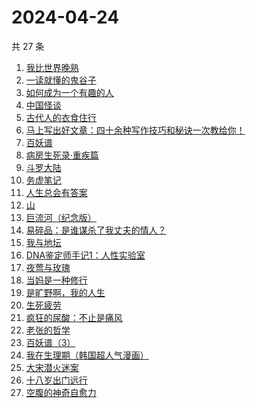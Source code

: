 # 2024-04-24

共 27 条

<!-- BEGIN WEREAD -->
<!-- 最后更新时间 2024-04-24 07:01:10 +0800 -->
1. [我比世界晚熟](https://weread.qq.com/web/bookDetail/cd6323b0813ab8bfeg019ebe)
1. [一读就懂的鬼谷子](https://weread.qq.com/web/bookDetail/22c32540813ab8bf2g012457)
1. [如何成为一个有趣的人](https://weread.qq.com/web/bookDetail/d9f327b05ddc12d9f708421)
1. [中国怪谈](https://weread.qq.com/web/bookDetail/8c132e40813ab89c4g011749)
1. [古代人的衣食住行](https://weread.qq.com/web/bookDetail/6ba32080813ab8b82g014a38)
1. [马上写出好文章：四十余种写作技巧和秘诀一次教给你！](https://weread.qq.com/web/bookDetail/35e32b505df63035e867909)
1. [百妖谱](https://weread.qq.com/web/bookDetail/0803206071e91694080b9d4)
1. [病房生死录·重疾篇](https://weread.qq.com/web/bookDetail/d5c32f70813ab8b7bg011117)
1. [斗罗大陆](https://weread.qq.com/web/bookDetail/3f832f105724353f8a62cda)
1. [务虚笔记](https://weread.qq.com/web/bookDetail/39632dd071639693396a1e9)
1. [人生总会有答案](https://weread.qq.com/web/bookDetail/e1c32810813ab89bcg0125fc)
1. [山](https://weread.qq.com/web/bookDetail/ac132cd071a2727bac1b359)
1. [巨流河（纪念版）](https://weread.qq.com/web/bookDetail/ba332610813ab8bc9g0147d4)
1. [易碎品：是谁谋杀了我丈夫的情人？](https://weread.qq.com/web/bookDetail/82032500813ab8bacg016238)
1. [我与地坛](https://weread.qq.com/web/bookDetail/43f327705a48fc43feb9160)
1. [DNA鉴定师手记1：人性实验室](https://weread.qq.com/web/bookDetail/4a6329a0813ab8bd3g0142b8)
1. [夜莺与玫瑰](https://weread.qq.com/web/bookDetail/41932a8071c3a930419f195)
1. [当妈是一种修行](https://weread.qq.com/web/bookDetail/4c732900813ab8bc5g016a80)
1. [是旷野啊，我的人生](https://weread.qq.com/web/bookDetail/7f532ef0813ab8bb3g011cc5)
1. [生死疲劳](https://weread.qq.com/web/bookDetail/c2f320f071935f63c2f1313)
1. [疯狂的尿酸：不止是痛风](https://weread.qq.com/web/bookDetail/33332fb0813ab864fg0184fc)
1. [老张的哲学](https://weread.qq.com/web/bookDetail/c8032250727ab1b0c80934c)
1. [百妖谱（3）](https://weread.qq.com/web/bookDetail/5fc32b407259846e5fc6da9)
1. [我在生理期（韩国超人气漫画）](https://weread.qq.com/web/bookDetail/a6732370813ab8bb3g012206)
1. [大宋潜火迷案](https://weread.qq.com/web/bookDetail/b7f32560813ab8b31g013dd1)
1. [十八岁出门远行](https://weread.qq.com/web/bookDetail/23b32ed0813ab8976g017476)
1. [空腹的神奇自愈力](https://weread.qq.com/web/bookDetail/38232ef0813ab8bd6g016b5b)
<!-- END WEREAD -->